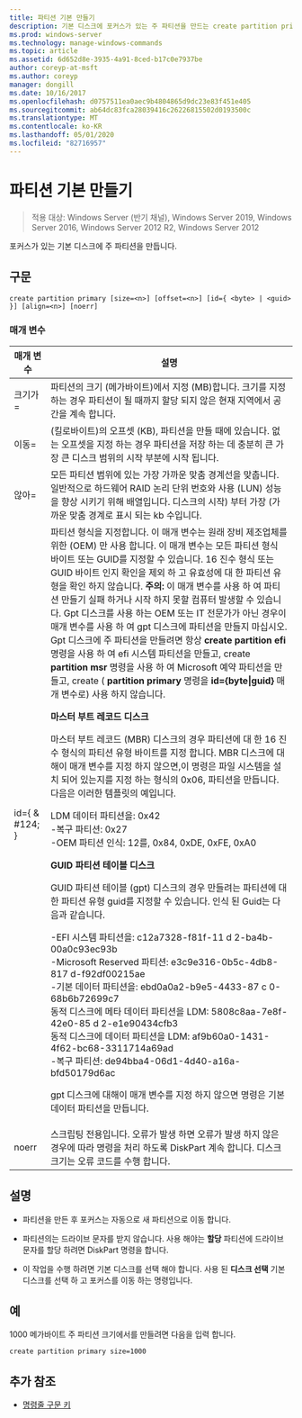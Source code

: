 ```yaml
---
title: 파티션 기본 만들기
description: 기본 디스크에 포커스가 있는 주 파티션을 만드는 create partition primary에 대 한 참조 항목입니다.
ms.prod: windows-server
ms.technology: manage-windows-commands
ms.topic: article
ms.assetid: 6d652d8e-3935-4a91-8ced-b17c0e7937be
author: coreyp-at-msft
ms.author: coreyp
manager: dongill
ms.date: 10/16/2017
ms.openlocfilehash: d0757511ea0aec9b4804865d9dc23e83f451e405
ms.sourcegitcommit: ab64dc83fca28039416c26226815502d0193500c
ms.translationtype: MT
ms.contentlocale: ko-KR
ms.lasthandoff: 05/01/2020
ms.locfileid: "82716957"
---
```

# <a name="create-partition-primary"></a>파티션 기본 만들기

> 적용 대상: Windows Server (반기 채널), Windows Server 2019, Windows Server 2016, Windows Server 2012 R2, Windows Server 2012

포커스가 있는 기본 디스크에 주 파티션을 만듭니다.  
  
## <a name="syntax"></a>구문  
  
```  
create partition primary [size=<n>] [offset=<n>] [id={ <byte> | <guid> }] [align=<n>] [noerr]  
```  
  
### <a name="parameters"></a>매개 변수  
  
|          매개 변수           |                                                                                                                                                                                                                                                                                                                                                                                                                                                                                                                                                                                                                                                                                                                                                                                                                                                                                                                                                                                                                                                                                           설명                                                                                                                                                                                                                                                                                                                                                                                                                                                                                                                                                                                                                                                                                                                                                                                                                                                                                                                                                                                                                                                                                           |
|------------------------------|-------------------------------------------------------------------------------------------------------------------------------------------------------------------------------------------------------------------------------------------------------------------------------------------------------------------------------------------------------------------------------------------------------------------------------------------------------------------------------------------------------------------------------------------------------------------------------------------------------------------------------------------------------------------------------------------------------------------------------------------------------------------------------------------------------------------------------------------------------------------------------------------------------------------------------------------------------------------------------------------------------------------------------------------------------------------------------------------------------------------------------------------------------------------------------------------------------------------------------------------------------------------------------------------------------------------------------------------------------------------------------------------------------------------------------------------------------------------------------------------------------------------------------------------------------------------------------------------------------------------------------------------------------------------------------------------------------------------------------------------------------------------------------------------------------------------------------------------------------------------------------------------------------------------------------------------------------------------------------------------------------------------------------------------------------------------------------------------------------------------------------------------------------------------------------------------------|
|          크기가\=<n>           |                                                                                                                                                                                                                                                                                                                                                                                                                                                                                                                                                                                                                                                                                                                                                                                                                                                                                                                                                                                                              파티션의 크기 (메가바이트)에서 지정 \(MB\)합니다. 크기를 지정 하는 경우 파티션이 될 때까지 할당 되지 않은 현재 지역에서 공간을 계속 합니다.                                                                                                                                                                                                                                                                                                                                                                                                                                                                                                                                                                                                                                                                                                                                                                                                                                                                                                                                                                                                              |
|         이동\=<n>          |                                                                                                                                                                                                                                                                                                                                                                                                                                                                                                                                                                                                                                                                                                                                                                                                                                                                                                                                                                                                 (킬로바이트)의 오프셋 \(KB\), 파티션을 만들 때에 있습니다. 없는 오프셋을 지정 하는 경우 파티션을 저장 하는 데 충분히 큰 가장 큰 디스크 범위의 시작 부분에 시작 됩니다.                                                                                                                                                                                                                                                                                                                                                                                                                                                                                                                                                                                                                                                                                                                                                                                                                                                                                                                                                                                                 |
|          않아\=<n>          |                                                                                                                                                                                                                                                                                                                                                                                                                                                                                                                                                                                                                                                                                                                                                                                                                                                                                                                                                              모든 파티션 범위에 있는 가장 가까운 맞춤 경계선을 맞춥니다. 일반적으로 하드웨어 RAID 논리 단위 번호와 사용 \(LUN\) 성능을 향상 시키기 위해 배열입니다. <n>디스크의 시작\) 부터 가장 \(가까운 맞춤 경계로 표시 되는 kb 수입니다.                                                                                                                                                                                                                                                                                                                                                                                                                                                                                                                                                                                                                                                                                                                                                                                                                                                                                                                                                               |
| id\={ <byte> & #124; <guid> } | 파티션 형식을 지정합니다. 이 매개 변수는 원래 장비 제조업체를 위한 \(OEM\) 만 사용 합니다. 이 매개 변수는 모든 파티션 형식 바이트 또는 GUID를 지정할 수 있습니다. 16 진수 형식 또는 GUID 바이트 인지 확인을 제외 하 고 유효성에 대 한 파티션 유형을 확인 하지 않습니다. **주의:** 이 매개 변수를 사용 하 여 파티션 만들기 실패 하거나 시작 하지 못할 컴퓨터 발생할 수 있습니다. Gpt 디스크를 사용 하는 OEM 또는 IT 전문가가 아닌 경우이 매개 변수를 사용 하 여 gpt 디스크에 파티션을 만들지 마십시오. Gpt 디스크에 주 파티션을 만들려면 항상 **create partition efi** 명령을 사용 하 여 efi 시스템 파티션을 만들고, create **partition msr** 명령을 사용 하 여 Microsoft 예약 파티션을 만들고, create \( **partition primary** 명령을 **id\={byte&#124;guid}** 매개 변수로\) 사용 하지 않습니다.<p>**마스터 부트 레코드 디스크**<p>마스터 부트 레코드 \(MBR\) 디스크의 경우 파티션에 대 한 16 진수 형식의 파티션 유형 바이트를 지정 합니다. MBR 디스크에 대해이 매개 변수를 지정 하지 않으면,이 명령은 파일 시스템을 설치 되어 있는지를 지정 하는 형식의 0x06, 파티션을 만듭니다. 다음은 이러한 템플릿의 예입니다.<p>LDM 데이터 파티션을: 0x42<br />-복구 파티션: 0x27<br />-OEM 파티션 인식: 12를, 0x84, 0xDE, 0xFE, 0xA0<p>**GUID 파티션 테이블 디스크**<p>GUID 파티션 테이블 \(gpt\) 디스크의 경우 만들려는 파티션에 대 한 파티션 유형 guid를 지정할 수 있습니다. 인식 된 Guid는 다음과 같습니다.<p>-EFI 시스템 파티션을: c12a7328\-f81f\-11 d 2\-ba4b\-00a0c93ec93b<br />-Microsoft Reserved 파티션: e3c9e316\-0b5c\-4db8\-817 d\-f92df00215ae<br />-기본 데이터 파티션을: ebd0a0a2\-b9e5\-4433\-87 c 0\-68b6b72699c7<br />동적 디스크에 메타 데이터 파티션을 LDM: 5808c8aa\-7e8f\-42e0\-85 d 2\-e1e90434cfb3<br />동적 디스크에 데이터 파티션을 LDM: af9b60a0\-1431\-4f62\-bc68\-3311714a69ad<br />-복구 파티션: de94bba4\-06d1\-4d40\-a16a\-bfd50179d6ac<p>gpt 디스크에 대해이 매개 변수를 지정 하지 않으면 명령은 기본 데이터 파티션을 만듭니다. |
|            noerr             |                                                                                                                                                                                                                                                                                                                                                                                                                                                                                                                                                                                                                                                                                                                                                                                                                                                                                                                                                                                            스크립팅 전용입니다. 오류가 발생 하면 오류가 발생 하지 않은 경우에 따라 명령을 처리 하도록 DiskPart 계속 합니다. 디스크 크기는 오류 코드를 수행 합니다.                                                                                                                                                                                                                                                                                                                                                                                                                                                                                                                                                                                                                                                                                                                                                                                                                                                                                                                                                                                            |
  
## <a name="remarks"></a>설명  
  
-   파티션을 만든 후 포커스는 자동으로 새 파티션으로 이동 합니다.  
  
-   파티션의는 드라이브 문자를 받지 않습니다. 사용 해야는 **할당** 파티션에 드라이브 문자를 할당 하려면 DiskPart 명령을 합니다.  
  
-   이 작업을 수행 하려면 기본 디스크를 선택 해야 합니다. 사용 된 **디스크 선택** 기본 디스크를 선택 하 고 포커스를 이동 하는 명령입니다.  
  
## <a name="examples"></a>예  
1000 메가바이트 주 파티션 크기에서를 만들려면 다음을 입력 합니다.  
  
```  
create partition primary size=1000  
```  
  
## <a name="additional-references"></a>추가 참조  
- [명령줄 구문 키](command-line-syntax-key.md)  
  

  

